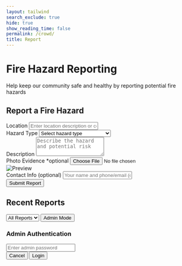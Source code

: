 ```yaml
---
layout: tailwind
search_exclude: true
hide: true
show_reading_time: false
permalink: /crowd/
title: Report
---
```


<div class="min-h-screen bg-gray-100 text-gray-900 py-8 px-4">
  <div class="max-w-4xl mx-auto">
    <div class="mb-8 text-center">
      <h1 class="text-3xl font-bold text-red-600">Fire Hazard Reporting</h1>
      <p class="mt-2 text-gray-600">Help keep our community safe and healthy by reporting potential fire hazards</p>
    </div>
    <div class="bg-white rounded-lg shadow-md p-6 mb-8">
      <h2 class="text-xl font-semibold mb-4">Report a Fire Hazard</h2>
      <form id="reportForm" class="space-y-4">
        <div>
          <label for="location" class="block text-sm font-medium text-gray-700 mb-1">Location</label>
          <input type="text" id="location" class="w-full px-3 py-2 border border-gray-300 rounded-md" placeholder="Enter location description or coordinates" required>
        </div>
        <div>
          <label for="hazardType" class="block text-sm font-medium text-gray-700 mb-1">Hazard Type</label>
          <select id="hazardType" class="w-full px-3 py-2 border border-gray-300 rounded-md" required>
            <option value="">Select hazard type</option>
            <option value="Unattended Campfire">Unattended Campfire</option>
            <option value="Burning Debris">Burning Debris</option>
            <option value="Discarded Cigarette">Discarded Cigarette</option>
            <option value="Lightning Strike">Lightning Strike</option>
            <option value="Other">Other (specify in description)</option>
          </select>
        </div>
        <div>
          <label for="description" class="block text-sm font-medium text-gray-700 mb-1">Description</label>
          <textarea id="description" rows="3" class="w-full px-3 py-2 border border-gray-300 rounded-md" placeholder="Describe the hazard and potential risk" required></textarea>
        </div>
        <div>
          <label for="photoUpload" class="block text-sm font-medium text-gray-700 mb-1">Photo Evidence <span class="text-green-500">*optional</span></label>
          <input type="file" id="photoUpload" class="w-full" accept="image/*">
          <div id="imagePreview" class="mt-2 hidden">
            <img id="previewImg" class="h-40 object-cover rounded" alt="Preview">
          </div>
        </div>
        <div>
          <label for="contactInfo" class="block text-sm font-medium text-gray-700 mb-1">Contact Info (optional)</label>
          <input type="text" id="contactInfo" class="w-full px-3 py-2 border border-gray-300 rounded-md" placeholder="Your name and phone/email (optional)">
        </div>
        <div>
          <button type="submit" class="w-full bg-red-600 hover:bg-red-700 text-white font-medium py-2 px-4 rounded-md transition">
            Submit Report
          </button>
        </div>
      </form>
    </div>
    <div class="flex justify-between items-center mb-4">
      <h2 class="text-xl font-semibold">Recent Reports</h2>
      <div class="flex space-x-2">
        <select id="filterStatus" class="px-3 py-1 border border-gray-300 rounded-md text-sm">
          <option value="all">All Reports</option>
          <option value="pending">Pending</option>
          <option value="verified">Verified</option>
          <option value="resolved">Resolved</option>
        </select>
        <button id="adminModeToggle" class="px-3 py-1 border border-gray-300 rounded-md text-sm bg-gray-200 hover:bg-gray-300">
          Admin Mode
        </button>
      </div>
    </div>
    <div id="reportsList" class="space-y-4">
      <!-- Reports will be inserted here by JavaScript -->
    </div>
    <div id="adminModal" class="fixed inset-0 bg-black bg-opacity-50 flex items-center justify-center hidden">
      <div class="bg-white rounded-lg p-6 max-w-md w-full">
        <h3 class="text-lg font-semibold mb-4">Admin Authentication</h3>
        <input type="password" id="adminPassword" class="w-full px-3 py-2 border border-gray-300 rounded-md mb-4" placeholder="Enter admin password">
        <div class="flex justify-end space-x-2">
          <button id="cancelAdminAuth" class="px-4 py-2 border border-gray-300 rounded-md hover:bg-gray-100">Cancel</button>
          <button id="confirmAdminAuth" class="px-4 py-2 bg-blue-600 text-white rounded-md hover:bg-blue-700">Login</button>
        </div>
      </div>
    </div>
  </div>
</div>

<script type="module">
  // Import configuration
  import { pythonURI, fetchOptions } from '/QcommVNE_Frontend/assets/js/api/config.js';

  // Initialize variables
  let db_reports = [];
  let dataLoaded = false;

  // Fetch reports from the database
  async function fetchReports() {
    try {
      const response = await fetch(`${pythonURI}/api/emails`, fetchOptions);
      if (!response.ok) {
        throw new Error('Failed to fetch reports: ' + response.statusText);
      }

      const reports = await response.json();
      console.log("API response:", reports);

      // Clear existing reports before adding new ones
      db_reports = [];

      // Process reports from the API
      if (reports && reports.length > 0) {
        reports.forEach(report => {
          const newReport = {
            id: report.id,
            location: report.location || "Unknown Location",
            hazardType: report.hazard_type || "Unspecified Hazard",
            description: report.description || "No description provided",
            photoUrl: 'https://media.istockphoto.com/id/587213412/photo/smoking-cigarette-on-black-background.jpg?s=612x612&w=0&k=20&c=OYsuZU-1InoPZaissXB1MJ4HdASwhqq-5NO3SC2q8TM=',
            timestamp: report.date || new Date().toISOString(),
            status: report.status || "pending",
            contactInfo: report.email_id || ""
          };

          db_reports.unshift(newReport);
        });
      }

      dataLoaded = true;
      console.log("DB reports after loading:", db_reports);
      console.log("DB reports info after loading:", typeof db_reports[0]);

      return db_reports;
    } catch (error) {
      console.error("Error fetching reports:", error);
      return [];
    }
  }

  // UI elements
  let isAdminMode = false;
  const ADMIN_PASSWORD = "fireadmin123"; // admin feature is temporary - will integrate with login base later

  const reportForm = document.getElementById('reportForm');
  const photoUpload = document.getElementById('photoUpload');
  const imagePreview = document.getElementById('imagePreview');
  const previewImg = document.getElementById('previewImg');
  const reportsList = document.getElementById('reportsList');
  const filterStatus = document.getElementById('filterStatus');
  const adminModeToggle = document.getElementById('adminModeToggle');
  const adminModal = document.getElementById('adminModal');
  const adminPassword = document.getElementById('adminPassword');
  const confirmAdminAuth = document.getElementById('confirmAdminAuth');
  const cancelAdminAuth = document.getElementById('cancelAdminAuth');

  // Initialize application when DOM is loaded
  document.addEventListener('DOMContentLoaded', async function() {
    await loadInitialData();
    setupEventListeners();
  });

  // Load initial data
  async function loadInitialData() {
    await fetchReports();
    renderReports();
  }

  // Setup all event listeners
  function setupEventListeners() {
    // Photo upload preview
    photoUpload.addEventListener('change', function(e) {
      const file = e.target.files[0];
      if (file) {
        const reader = new FileReader();
        reader.onload = function(event) {
          previewImg.src = event.target.result;
          imagePreview.classList.remove('hidden');
        };
        reader.readAsDataURL(file);
      } else {
        imagePreview.classList.add('hidden');
      }
    });

    // Form submission
    reportForm.addEventListener('submit', function(e) {
      e.preventDefault();
      submitReport();
    });

    // Filter change
    filterStatus.addEventListener('change', function() {
      renderReports();
    });

    // Admin mode toggle
    adminModeToggle.addEventListener('click', function() {
      if (isAdminMode) {
        isAdminMode = false;
        adminModeToggle.classList.remove('bg-blue-600', 'text-white');
        adminModeToggle.classList.add('bg-gray-200');
        adminModeToggle.textContent = 'Admin Mode';
        renderReports();
      } else {
        adminModal.classList.remove('hidden');
      }
    });

    // Admin authentication
    confirmAdminAuth.addEventListener('click', function() {
      if (adminPassword.value === ADMIN_PASSWORD) {
        isAdminMode = true;
        adminModal.classList.add('hidden');
        adminModeToggle.classList.remove('bg-gray-200');
        adminModeToggle.classList.add('bg-blue-600', 'text-white');
        adminModeToggle.textContent = 'Exit Admin Mode';
        renderReports();
      } else {
        alert('Invalid password');
      }
    });

    cancelAdminAuth.addEventListener('click', function() {
      adminModal.classList.add('hidden');
    });
  }

  // Submit a new report
  async function submitReport() {
    // Get form values
    const timestamp = new Date().toISOString();
    const contactInfo = document.getElementById('contactInfo').value;
    const description = document.getElementById('description').value;
    const hazardType = document.getElementById('hazardType').value;
    const location = document.getElementById('location').value;
    
    try {
      // Send report to backend
      const response = await fetch(`${pythonURI}/api/email`, {
        method: 'POST',
        headers: {
          'Content-Type': 'application/json'
        },
        credentials: 'include',
        body: JSON.stringify({
          "date": timestamp, 
          "email_id": contactInfo, 
          "subject": "FIRE", 
          "sender": contactInfo, 
          "description": description, 
          "hazard_type": hazardType, 
          "location": location
        })
      });

      if (!response.ok) {
        throw new Error('Failed to submit report');
      }

      // Add report to local array so we don't need to refetch
      const newReport = {
        id: db_reports.length > 0 ? Math.max(...db_reports.map(r => r.id)) + 1 : 1,
        location: location,
        hazardType: hazardType,
        description: description,
        photoUrl: previewImg.src || "/api/placeholder/400/300",
        timestamp: timestamp,
        status: "pending",
        contactInfo: contactInfo
      };

      // Add to local data
      db_reports.unshift(newReport);
      
      // Reset form
      reportForm.reset();
      imagePreview.classList.add('hidden');

      // Render updated reports
      renderReports();
      
      // Show confirmation
      alert('Report submitted successfully!');
    } catch (error) {
      console.error("Error submitting report:", error);
      alert('Failed to submit report. Please try again.');
    }
  }

  // Render reports based on filter
  function renderReports() {
    // Clear the reports list
    reportsList.innerHTML = '';

    // If no data is loaded yet, show loading message
    if (db_reports.length === 0) {
      reportsList.innerHTML = '<div class="text-center p-8 text-gray-500">No reports available</div>';
      return;
    }

    // Apply filtering
    const statusFilter = filterStatus.value;
    const filteredReports = statusFilter === 'all' 
      ? db_reports
      : db_reports.filter(report => report.status === statusFilter);

    // Check if we have any reports after filtering
    if (filteredReports.length === 0) {
      reportsList.innerHTML = '<div class="text-center p-8 text-gray-500">No reports match the selected filter</div>';
      return;
    }

    // Render each report
    filteredReports.forEach(report => {
      const reportEl = document.createElement('div');
      reportEl.className = 'bg-white rounded-lg shadow-md overflow-hidden';

      // Determine status styling
      let statusColor = 'bg-yellow-500';
      if (report.status === 'verified') statusColor = 'bg-blue-500';
      if (report.status === 'resolved') statusColor = 'bg-green-500';

      // Create report HTML
      reportEl.innerHTML = `
        <div class="md:flex">
          <div class="md:flex-shrink-0">
            <img class="h-48 w-full object-cover md:w-48" src="${report.photoUrl}" alt="Report image">
          </div>
          <div class="p-4 flex-grow">
            <div class="flex justify-between items-start">
              <div>
                <p class="text-sm font-medium text-gray-600">${new Date(report.timestamp).toLocaleString()}</p>
                <h3 class="text-xl font-semibold mt-1">${report.hazardType}</h3>
                <p class="mt-1 text-gray-900 font-medium">${report.location}</p>
              </div>
              <span class="px-2 py-1 text-xs font-bold uppercase rounded text-white ${statusColor}">
                ${report.status}
              </span>
            </div>
            <p class="mt-3 text-gray-700">${report.description}</p>
            ${report.contactInfo ? `<p class="mt-2 text-sm text-gray-600">Reported by: ${report.contactInfo}</p>` : ''}

            ${isAdminMode ? `
              <div class="mt-4 flex space-x-2">
                <button class="verify-btn px-3 py-1 bg-blue-100 text-blue-700 rounded-md text-sm hover:bg-blue-200" data-id="${report.id}">
                  Mark Verified
                </button>
                <button class="resolve-btn px-3 py-1 bg-green-100 text-green-700 rounded-md text-sm hover:bg-green-200" data-id="${report.id}">
                  Mark Resolved
                </button>
                <button class="delete-btn px-3 py-1 bg-red-100 text-red-700 rounded-md text-sm hover:bg-red-200" data-id="${report.id}">
                  Delete
                </button>
              </div>
            ` : ''}
          </div>
        </div>
      `;

      reportsList.appendChild(reportEl);
    });

    // Add event listeners to admin buttons if in admin mode
    if (isAdminMode) {
      document.querySelectorAll('.verify-btn').forEach(btn => {
        btn.addEventListener('click', function() {
          const id = parseInt(this.getAttribute('data-id'));
          updateReportStatus(id, 'verified');
        });
      });

      document.querySelectorAll('.resolve-btn').forEach(btn => {
        btn.addEventListener('click', function() {
          const id = parseInt(this.getAttribute('data-id'));
          updateReportStatus(id, 'resolved');
        });
      });

      document.querySelectorAll('.delete-btn').forEach(btn => {
        btn.addEventListener('click', function() {
          const id = parseInt(this.getAttribute('data-id'));
          deleteReport(id);
        });
      });
    }
  }

  // Update report status
  async function updateReportStatus(id, status) {
    const report = db_reports.find(r => r.id === id);
    if (report) {
      try {
        // In a real implementation, you would update the status in the backend here
        // await fetch(`${pythonURI}/api/emails/${id}/status`, {
        //   method: 'PUT',
        //   headers: {
        //     'Content-Type': 'application/json'
        //   },
        //   credentials: 'include',
        //   body: JSON.stringify({ status: status })
        // });

        // Update local data
        report.status = status;
        renderReports();
      } catch (error) {
        console.error("Error updating report status:", error);
        alert('Failed to update report status. Please try again.');
      }
    }
  }

  // Delete a report
  async function deleteReport(id) {
    if (confirm('Are you sure you want to delete this report?')) {
      try {
        // In a real implementation, you would delete the report in the backend here
        // await fetch(`${pythonURI}/api/emails/${id}`, {
        //   method: 'DELETE',
        //   credentials: 'include'
        // });

        // Update local data
        db_reports = db_reports.filter(r => r.id !== id);
        renderReports();
      } catch (error) {
        console.error("Error deleting report:", error);
        alert('Failed to delete report. Please try again.');
      }
    }
  }
</script>